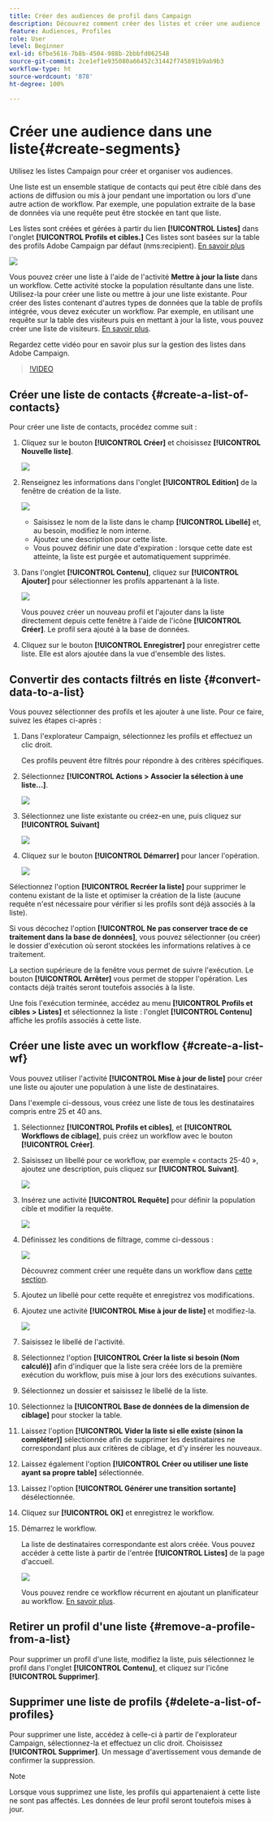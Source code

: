 ```yaml
---
title: Créer des audiences de profil dans Campaign
description: Découvrez comment créer des listes et créer une audience
feature: Audiences, Profiles
role: User
level: Beginner
exl-id: 6fbe5616-7b8b-4504-988b-2bbbfd062548
source-git-commit: 2ce1ef1e935080a66452c31442f745891b9ab9b3
workflow-type: ht
source-wordcount: '878'
ht-degree: 100%

---
```


# Créer une audience dans une liste{#create-segments}

Utilisez les listes Campaign pour créer et organiser vos audiences.

Une liste est un ensemble statique de contacts qui peut être ciblé dans des actions de diffusion ou mis à jour pendant une importation ou lors d&#39;une autre action de workflow. Par exemple, une population extraite de la base de données via une requête peut être stockée en tant que liste.

Les listes sont créées et gérées à partir du lien **[!UICONTROL Listes]** dans l&#39;onglet **[!UICONTROL Profils et cibles.]** Ces listes sont basées sur la table des profils Adobe Campaign par défaut (nms:recipient). [En savoir plus](../dev/datamodel.md#ootb-profiles.md)

![](assets/list-dashboard.png)

Vous pouvez créer une liste à l&#39;aide de l&#39;activité **Mettre à jour la liste** dans un workflow. Cette activité stocke la population résultante dans une liste. Utilisez-la pour créer une liste ou mettre à jour une liste existante. Pour créer des listes contenant d&#39;autres types de données que la table de profils intégrée, vous devez exécuter un workflow. Par exemple, en utilisant une requête sur la table des visiteurs puis en mettant à jour la liste, vous pouvez créer une liste de visiteurs. [En savoir plus](#create-a-list-wf).

Regardez cette vidéo pour en savoir plus sur la gestion des listes dans Adobe Campaign.

>[!VIDEO](https://video.tv.adobe.com/v/334909?quality=12)


## Créer une liste de contacts {#create-a-list-of-contacts}

Pour créer une liste de contacts, procédez comme suit :

1. Cliquez sur le bouton **[!UICONTROL Créer]** et choisissez **[!UICONTROL Nouvelle liste]**.

   ![](assets/new-list.png)

1. Renseignez les informations dans l&#39;onglet **[!UICONTROL Edition]** de la fenêtre de création de la liste.

   ![](assets/list-details.png)

   * Saisissez le nom de la liste dans le champ **[!UICONTROL Libellé]** et, au besoin, modifiez le nom interne.
   * Ajoutez une description pour cette liste.
   * Vous pouvez définir une date d&#39;expiration : lorsque cette date est atteinte, la liste est purgée et automatiquement supprimée.


1. Dans l&#39;onglet **[!UICONTROL Contenu]**, cliquez sur **[!UICONTROL Ajouter]** pour sélectionner les profils appartenant à la liste.

   ![](assets/add-profiles-to-a-list.png)

   Vous pouvez créer un nouveau profil et l&#39;ajouter dans la liste directement depuis cette fenêtre à l&#39;aide de l&#39;icône **[!UICONTROL Créer]**. Le profil sera ajouté à la base de données.

1. Cliquez sur le bouton **[!UICONTROL Enregistrer]** pour enregistrer cette liste. Elle est alors ajoutée dans la vue d&#39;ensemble des listes.


## Convertir des contacts filtrés en liste {#convert-data-to-a-list}

Vous pouvez sélectionner des profils et les ajouter à une liste. Pour ce faire, suivez les étapes ci-après :

1. Dans l&#39;explorateur Campaign, sélectionnez les profils et effectuez un clic droit.

   Ces profils peuvent être filtrés pour répondre à des critères spécifiques.

1. Sélectionnez **[!UICONTROL Actions > Associer la sélection à une liste...]**.

   ![](assets/add-selection-to-a-list.png)

1. Sélectionnez une liste existante ou créez-en une, puis cliquez sur **[!UICONTROL Suivant]**

   ![](assets/select-the-list.png)

1. Cliquez sur le bouton **[!UICONTROL Démarrer]** pour lancer l&#39;opération.

   ![](assets/record-a-list.png)

Sélectionnez l&#39;option **[!UICONTROL Recréer la liste]** pour supprimer le contenu existant de la liste et optimiser la création de la liste (aucune requête n&#39;est nécessaire pour vérifier si les profils sont déjà associés à la liste).

Si vous décochez l&#39;option **[!UICONTROL Ne pas conserver trace de ce traitement dans la base de données]**, vous pouvez sélectionner (ou créer) le dossier d&#39;exécution où seront stockées les informations relatives à ce traitement.

La section supérieure de la fenêtre vous permet de suivre l&#39;exécution. Le bouton **[!UICONTROL Arrêter]** vous permet de stopper l&#39;opération. Les contacts déjà traités seront toutefois associés à la liste.

Une fois l&#39;exécution terminée, accédez au menu **[!UICONTROL Profils et cibles > Listes]** et sélectionnez la liste : l&#39;onglet **[!UICONTROL Contenu]** affiche les profils associés à cette liste.


## Créer une liste avec un workflow  {#create-a-list-wf}

Vous pouvez utiliser l&#39;activité **[!UICONTROL Mise à jour de liste]** pour créer une liste ou ajouter une population à une liste de destinataires.

Dans l&#39;exemple ci-dessous, vous créez une liste de tous les destinataires compris entre 25 et 40 ans.

1. Sélectionnez **[!UICONTROL Profils et cibles]**, et **[!UICONTROL Workflows de ciblage]**, puis créez un workflow avec le bouton **[!UICONTROL Créer]**.
1. Saisissez un libellé pour ce workflow, par exemple « contacts 25-40 », ajoutez une description, puis cliquez sur **[!UICONTROL Suivant]**.

   ![](assets/targeting-wf-sample.png)

1. Insérez une activité **[!UICONTROL Requête]** pour définir la population cible et modifier la requête.

   ![](assets/targeting-wf-edit-query.png)

1. Définissez les conditions de filtrage, comme ci-dessous :

   ![](assets/targeting-wf-age-filter.png)

   Découvrez comment créer une requête dans un workflow dans [cette section](https://experienceleague.adobe.com/docs/campaign/automation/workflows/wf-activities/targeting-activities/query.html?lang=fr).

1. Ajoutez un libellé pour cette requête et enregistrez vos modifications.
1. Ajoutez une activité **[!UICONTROL Mise à jour de liste]** et modifiez-la.

   ![](assets/list-update-activity.png)

1. Saisissez le libellé de l&#39;activité.
1. Sélectionnez l&#39;option **[!UICONTROL Créer la liste si besoin (Nom calculé)]** afin d&#39;indiquer que la liste sera créée lors de la première exécution du workflow, puis mise à jour lors des exécutions suivantes.
1. Sélectionnez un dossier et saisissez le libellé de la liste.
1. Sélectionnez la **[!UICONTROL Base de données de la dimension de ciblage]** pour stocker la table.
1. Laissez l&#39;option **[!UICONTROL Vider la liste si elle existe (sinon la compléter)]** sélectionnée afin de supprimer les destinataires ne correspondant plus aux critères de ciblage, et d&#39;y insérer les nouveaux.
1. Laissez également l&#39;option **[!UICONTROL Créer ou utiliser une liste ayant sa propre table]** sélectionnée.
1. Laissez l&#39;option **[!UICONTROL Générer une transition sortante]** désélectionnée.
1. Cliquez sur **[!UICONTROL OK]** et enregistrez le workflow.
1. Démarrez le workflow.

   La liste de destinataires correspondante est alors créée. Vous pouvez accéder à cette liste à partir de l&#39;entrée **[!UICONTROL Listes]** de la page d&#39;accueil.

   ![](assets/access-new-list.png)

   Vous pouvez rendre ce workflow récurrent en ajoutant un planificateur au workflow. [En savoir plus](https://experienceleague.adobe.com/docs/campaign/automation/workflows/wf-activities/flow-control-activities/scheduler.html?lang=fr).

## Retirer un profil d&#39;une liste {#remove-a-profile-from-a-list}

Pour supprimer un profil d&#39;une liste, modifiez la liste, puis sélectionnez le profil dans l&#39;onglet **[!UICONTROL Contenu]**, et cliquez sur l&#39;icône **[!UICONTROL Supprimer]**.

## Supprimer une liste de profils {#delete-a-list-of-profiles}

Pour supprimer une liste, accédez à celle-ci à partir de l&#39;explorateur Campaign, sélectionnez-la et effectuez un clic droit. Choisissez **[!UICONTROL Supprimer]**. Un message d&#39;avertissement vous demande de confirmer la suppression.

>[!NOTE]
>
>Lorsque vous supprimez une liste, les profils qui appartenaient à cette liste ne sont pas affectés. Les données de leur profil seront toutefois mises à jour.
